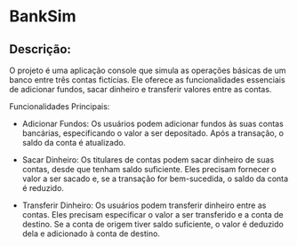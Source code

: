 # BankSim

## Descrição:
O projeto  é uma aplicação console que simula as operações básicas de um banco entre três contas fictícias. Ele oferece as funcionalidades essenciais de adicionar fundos, sacar dinheiro e transferir valores entre as contas.

Funcionalidades Principais:

- Adicionar Fundos: Os usuários podem adicionar fundos às suas contas bancárias, especificando o valor a ser depositado. Após a transação, o saldo da conta é atualizado.

- Sacar Dinheiro: Os titulares de contas podem sacar dinheiro de suas contas, desde que tenham saldo suficiente. Eles precisam fornecer o valor a ser sacado e, se a transação for bem-sucedida, o saldo da conta é reduzido.

- Transferir Dinheiro: Os usuários podem transferir dinheiro entre as contas. Eles precisam especificar o valor a ser transferido e a conta de destino. Se a conta de origem tiver saldo suficiente, o valor é deduzido dela e adicionado à conta de destino.
